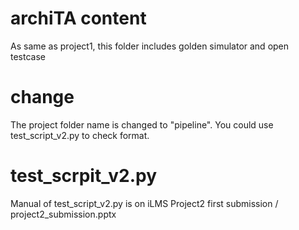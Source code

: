 # archiTA content
As same as project1, this folder includes golden simulator and open testcase

# change
The project folder name is changed to "pipeline". You could use test_script_v2.py to check format.

# test_scrpit_v2.py
Manual of test_script_v2.py is on iLMS Project2 first submission / project2_submission.pptx 


